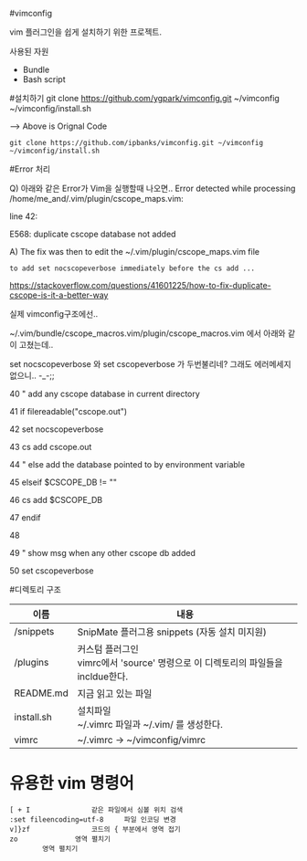 #vimconfig

vim 플러그인을 쉽게 설치하기 위한 프로젝트.

사용된 자원

- Bundle
- Bash script


#설치하기
    git clone https://github.com/ygpark/vimconfig.git ~/vimconfig
    ~/vimconfig/install.sh

--> Above is Orignal Code


    git clone https://github.com/ipbanks/vimconfig.git ~/vimconfig
    ~/vimconfig/install.sh

#Error 처리

Q) 아래와 같은 Error가 Vim을 실행할때 나오면.. 
Error detected while processing /home/me_and/.vim/plugin/cscope_maps.vim:

line   42:

E568: duplicate cscope database not added

A) The fix was then to edit the ~/.vim/plugin/cscope_maps.vim file 

    to add set nocscopeverbose immediately before the cs add ...
    
 https://stackoverflow.com/questions/41601225/how-to-fix-duplicate-cscope-is-it-a-better-way
 
 
 실제 vimconfig구조에선.. 
 
 ~/.vim/bundle/cscope_macros.vim/plugin/cscope_macros.vim 에서 아래와 같이 고쳤는데.. 
 
 set nocscopeverbose 와 set cscopeverbose 가 두번불리네? 그래도 에러메세지 없으니.. -_-;; 
 
 
 
 40     " add any cscope database in current directory 
 
 41     if filereadable("cscope.out") 
 
 42         set nocscopeverbose 
 
 43         cs add cscope.out 
 
 44     " else add the database pointed to by environment variable 
 
 45     elseif $CSCOPE_DB != "" 
 
 46         cs add $CSCOPE_DB 
 
 47     endif 
 
 48 
 
 49     " show msg when any other cscope db added 
 
 50     set cscopeverbose 
 
  

#디렉토리 구조



|    이름    |            내용                                                 |
| ---------- | --------------------------------------------------------------- |
| /snippets  | SnipMate 플러그용 snippets (자동 설치 미지원)                   |
| /plugins   | 커스텀 플러그인 <br/> vimrc에서 'source' 명령으로 이 디렉토리의 파일들을 incldue한다.  |
| README.md  | 지금 읽고 있는 파일                                             |
| install.sh | 설치파일 <br/>  ~/.vimrc 파일과 ~/.vim/ 를 생성한다.            |
| vimrc      | ~/.vimrc -> ~/vimconfig/vimrc                                   |



# 유용한 vim 명령어
	[ + I				같은 파일에서 심볼 위치 검색
	:set fileencoding=utf-8		파일 인코딩 변경
	v]}zf				코드의 { 부분에서 영역 접기
	zo				영역 펼치기
			영역 펼치기

